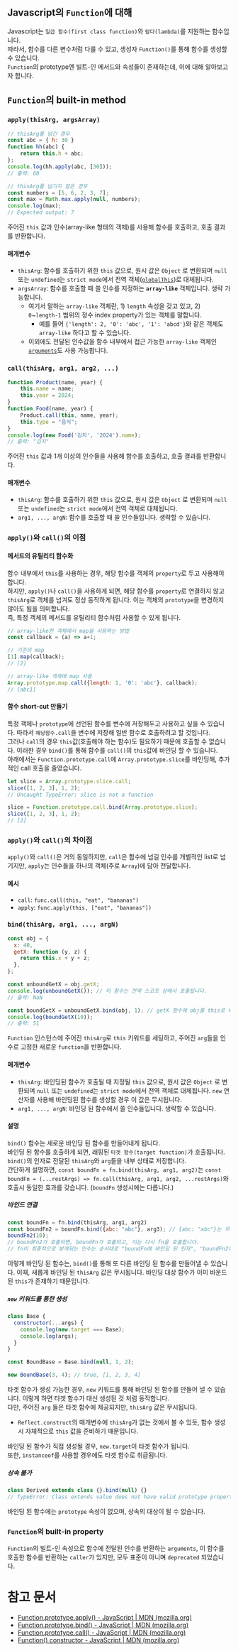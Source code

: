 ## Javascript의 `Function`에 대해
Javascript는 `일급 함수(first class function)`와 `람다(lambda)`를 지원하는 함수입니다.  
따라서, 함수를 다른 변수처럼 다룰 수 있고, 생성자 `Function()`를 통해 함수를 생성할 수 있습니다.  
`Function`의 prototype엔 빌트-인 메서드와 속성들이 존재하는데, 이에 대해 알아보고자 합니다.  
## `Function`의 built-in method
### `apply(thisArg, argsArray)`
```javascript
// thisArg를 넘긴 경우
const abc = { h: 30 }
function hh(abc) {
    return this.h + abc;
};
console.log(hh.apply(abc, [30]));
// 출력: 60

// thisArg를 넘기지 않은 경우
const numbers = [5, 6, 2, 3, 7];
const max = Math.max.apply(null, numbers);
console.log(max);
// Expected output: 7
```
주어진 `this` 값과 인수(array-like 형태의 객체)를 사용해 함수를 호출하고, 호출 결과를 반환합니다.  
#### 매개변수
 - `thisArg`: 함수를 호출하기 위한 `this` 값으로, 원시 값은 `Object` 로 변환되며 `null` 또는 `undefined`는 `strict mode`에서 전역 객체([`globalThis`](https://developer.mozilla.org/en-US/docs/Web/JavaScript/Reference/Global_Objects/globalThis))로 대체됩니다.
 - `argsArray`: 함수를 호출할 때 쓸 인수를 지정하는 **`array-like`** 객체입니다. 생략 가능합니다.  
	 - 여기서 말하는 `array-like` 객체란, 1) `length` 속성을 갖고 있고, 2) `0`~`length-1` 범위의 정수 index property가 있는 객체를 말합니다.
		 - 예를 들어 `{'length': 2, '0': 'abc', '1': 'abcd'}`와 같은 객체도 `array-like` 하다고 할 수 있습니다.  
	 - 이외에도 전달된 인수값을 함수 내부에서 접근 가능한 `array-like` 객체인 [`arguments`](https://developer.mozilla.org/en-US/docs/Web/JavaScript/Reference/Functions/arguments)도 사용 가능합니다.  
### `call(thisArg, arg1, arg2, ...)`
```javascript
function Product(name, year) {
	this.name = name;
	this.year = 2024;
}
function Food(name, year) {
	Product.call(this, name, year);
	this.type = "음식";
}
console.log(new Food('김치', '2024').name);
// 출력: "김치"
```
주어진 `this` 값과 1개 이상의 인수들을 사용해 함수를 호출하고, 호출 결과를 반환합니다.
#### 매개변수
 - `thisArg`: 함수를 호출하기 위한 `this` 값으로, 원시 값은 `Object` 로 변환되며 `null` 또는 `undefined`는 `strict mode`에서 전역 객체로 대체됩니다.  
 - `arg1, ..., argN`: 함수를 호출할 때 쓸 인수들입니다. 생략할 수 있습니다.  

### `apply()`와 `call()`의 이점
#### 메서드의 유틸리티 함수화
함수 내부에서 `this`를 사용하는 경우, 해당 함수를 객체의 `property`로 두고 사용해야 합니다.  
하지만, `apply()`나 `call()`을 사용하게 되면, 해당 함수를 `property`로 연결하지 않고 `thisArg`로 객체를 넘겨도 정상 동작하게 됩니다. 이는 객체의 `prototype`을 변경하지 않아도 됨을 의미합니다.  
즉, 특정 객체의 메서드를 유틸리티 함수처럼 사용할 수 있게 됩니다.  
```javascript
// array-like한 객체에서 map을 사용하는 방법
const callback = (a) => a+1;

// 기존의 map
[1].map(callback);
// [2]

// array-like 객체에 map 사용
Array.prototype.map.call({length: 1, '0': 'abc'}, callback);
// [abc1]
```
#### 함수 short-cut 만들기
특정 객체나 `prototype`에 선언된 함수를 변수에 저장해두고 사용하고 싶을 수 있습니다. 따라서 `해당함수.call`을 변수에 저장해 일반 함수로 호출하려고 할 것입니다.  
그러나 `call`의 경우 `this`값(호출해야 하는 함수)도 필요하기 때문에 호출할 수 없습니다. 이러한 경우 `bind()`를 통해 함수를 `call()`의 `this`값에 바인딩 할 수 있습니다.  
아래에서는 `Function.prototype.call`에 `Array.prototype.slice`를 바인딩해, 추가적인 call 호출을 줄였습니다.  
```javascript
let slice = Array.prototype.slice.call;
slice([1, 2, 3], 1, 2);
// Uncaught TypeError: slice is not a function

slice = Function.prototype.call.bind(Array.prototype.slice);
slice([1, 2, 3], 1, 2);
// [2]
```
### `apply()`와 `call()`의 차이점
`apply()`와 `call()`은 거의 동일하지만, `call`은 함수에 넘길 인수를 개별적인 list로 넘기지만, `apply`는 인수들을 하나의 객체(주로 `Array`)에 담아 전달합니다.  
#### 예시
- `call`: `func.call(this, "eat", "bananas")`
- `apply`:  `func.apply(this, ["eat", "bananas"])`
### `bind(thisArg, arg1, ..., argN)`
```javascript
const obj = {
  x: 40,
  getX: function (y, z) {
    return this.x + y + z;
  },
};

const unboundGetX = obj.getX;
console.log(unboundGetX()); // 이 함수는 전역 스코프 상에서 호출됩니다.
// 출력: NaN

const boundGetX = unboundGetX.bind(obj, 1); // getX 함수에 obj를 this로 바인딩하고, 첫 번째 인자(y)를 1로 대체합니다.
console.log(boundGetX(10));
// 출력: 51
```
`Function` 인스턴스에 주어진 `thisArg`로 `this` 키워드를 세팅하고, 주어진 `arg`들을 인수로 고정한 새로운 `function`을 반환합니다.  
#### 매개변수
 - `thisArg`: 바인딩된 함수가 호출될 때 지정될 `this` 값으로, 원시 값은 `Object` 로 변환되며 `null` 또는 `undefined`는 `strict mode`에서 전역 객체로 대체됩니다. `new` 연산자를 사용해 바인딩된 함수를 생성할 경우 이 값은 무시됩니다.  
 - `arg1, ..., argN`: 바인딩 된 함수에서 쓸 인수들입니다. 생략할 수 있습니다.  
#### 설명
`bind()` 함수는 새로운 바인딩 된 함수를 만들어내게 됩니다.  
바인딩 된 함수를 호출하게 되면, 래핑된 `타겟 함수(target function)`가 호출됩니다.  
`bind()`의 인자로 전달된 `thisArg`와 `arg`들을 내부 상태로 저장합니다.  
간단하게 설명하면, `const boundFn = fn.bind(thisArg, arg1, arg2)`는 `const boundFn = (...restArgs) => fn.call(thisArg, arg1, arg2, ...restArgs)`와 호출시 동일한 효과를 갖습니다. (`boundFn` 생성시에는 다릅니다.)  
##### 바인드 연결
```javascript
const boundFn = fn.bind(thisArg, arg1, arg2)
const boundFn2 = boundFn.bind({abc: "abc"}, arg3); // {abc: "abc"}는 무시됨
boundFn2(10); 
// boundFn2가 호출되면, boundFn가 호출되고, 이는 다시 fn을 호출합니다.
// fn이 최종적으로 받게되는 인수는 순서대로 "boundFn에 바인딩 된 인자", "boundFn2에 바인딩 된 인자", "boundFn2가 받은 인자"가 됩니다.
```
이렇게 바인딩 된 함수는, `bind()`를 통해 또 다른 바인딩 된 함수를 만들어낼 수 있습니다.   이때, 새롭게 바인딩 된 `thisArg` 값은 무시됩니다. 바인딩 대상 함수가 이미 바운드 된 `this`가 존재하기 때문입니다.  
##### `new` 키워드를 통한 생성
```javascript
class Base {
  constructor(...args) {
    console.log(new.target === Base);
    console.log(args);
  }
}

const BoundBase = Base.bind(null, 1, 2);

new BoundBase(3, 4); // true, [1, 2, 3, 4]
```
타겟 함수가 생성 가능한 경우, `new` 키워드를 통해 바인딩 된 함수를 만들어 낼 수 있습니다. 이렇게 하면 타겟 함수가 대신 생성된 것 처럼 동작합니다.  
다만, 주어진 `arg` 들은 타겟 함수에 제공되지만, `thisArg` 값은 무시됩니다.  
- `Reflect.construct`의 매개변수에 `thisArg`가 없는 것에서 볼 수 있듯, 함수 생성시 자체적으로 `this` 값을 준비하기 때문입니다.  

바인딩 된 함수가 직접 생성될 경우, `new.target`이 타겟 함수가 됩니다.  
또한, `instanceof`를 사용할 경우에도 타겟 함수로 취급됩니다.  
##### 상속 불가
```javascript
class Derived extends class {}.bind(null) {}
// TypeError: Class extends value does not have valid prototype property undefined
```
바인딩 된 함수에는 `prototype` 속성이 없으며, 상속의 대상이 될 수 없습니다.
### `Function`의 built-in property
`Function`의 빌트-인 속성으로 함수에 전달된 인수를 반환하는 `arguments`, 이 함수를 호출한 함수를 반환하는 `caller`가 있지만, 모두 표준이 아니며 `deprecated` 되었습니다.

# 참고 문서
- [Function.prototype.apply() - JavaScript | MDN (mozilla.org)](https://developer.mozilla.org/en-US/docs/Web/JavaScript/Reference/Global_Objects/Function/apply)
- [Function.prototype.bind() - JavaScript | MDN (mozilla.org)](https://developer.mozilla.org/en-US/docs/Web/JavaScript/Reference/Global_Objects/Function/bind)
- [Function.prototype.call() - JavaScript | MDN (mozilla.org)](https://developer.mozilla.org/en-US/docs/Web/JavaScript/Reference/Global_Objects/Function/call)
- [Function() constructor - JavaScript | MDN (mozilla.org)](https://developer.mozilla.org/en-US/docs/Web/JavaScript/Reference/Global_Objects/Function/Function)
